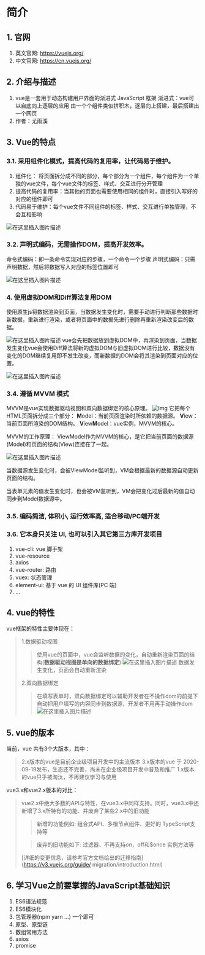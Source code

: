 # 简介

## 1. 官网

1. 英文官网: https://vuejs.org/
2. 中文官网: https://cn.vuejs.org/

## 2. 介绍与描述

1. vue是一套用于动态构建用户界面的渐进式 JavaScript 框架
   渐进式：vue可以自底向上逐层的应用
   由一个个组件类似拼积木，逐层向上搭建，最后搭建出一个网页
2. 作者：尤雨溪

## 3. Vue的特点

### 3.1. 采用组件化模式，提高代码的复用率，让代码易于维护。

1. 组件化：
   将页面拆分成不同的部分，每个部分为一个组件，每个组件为一个单独的vue文件，每个vue文件的标签、样式、交互进行分开管理
2. 提高代码的复用率：当其他的页面也需要使用相同的组件时，直接引入写好的对应的组件即可
3. 代码易于维护：每个vue文件不同组件的标签、样式、交互进行单独管理，不会互相影响

![在这里插入图片描述](./assets/01.简介/91db8a0ef77052f1233e57e24e046f5f.png)

### 3.2. 声明式编码，无需操作DOM，提高开发效率。

命令式编码：即一条命令实现对应的步骤，一个命令一个步骤
声明式编码：只需声明数据，然后将数据写入对应的标签位置即可

![在这里插入图片描述](./assets/01.简介/5247495cf43752d68848a0164e7687dc-1737164522433-124.png)

### 4. 使用虚拟DOM和Diff算法复用DOM

使用原生js将数据渲染到页面，当数据发生变化时，需要手动进行判断那些数据时新数据，重新进行渲染，或者将页面中的数据先进行删除再重新渲染改变后的数据。

![在这里插入图片描述](./assets/01.简介/b1e3ed70b92c50eedeca1cc0f92f9673-1737164522433-126.png)
vue会先把数据放到虚拟DOM中，再渲染到页面，当数据发生变化vue会使用Diff算法将新的虚拟DOM与旧虚拟DOM进行比较，数据没有变化的DOM继续复用即不发生改变，而新数据的DOM会将其渲染到页面对应的位置。

![在这里插入图片描述](./assets/01.简介/39667117059f1df4362f69af65479a98-1737164522433-125.png)

### 3.4. 遵循 MVVM 模式

MVVM是vue实现数据驱动视图和双向数据绑定的核心原理。
![img](./assets/01.简介/825463e2a5c8299f00ea3a0d33b63116-1737164522433-127.png)
它把每个HTML页面拆分成三个部分：
**M**odel：当前页面渲染时所依赖的数据源。
**V**iew：当前页面所渲染的DOM结构。
**V**iew**M**odel：vue实例，MVVM的核心。

MVVM的工作原理：
ViewModel作为MVVM的核心，是它把当前页面的数据源(Model)和页面的结构(View)连接在了一起。

![在这里插入图片描述](./assets/01.简介/bcc303a02900deb19ffa450a870cde53-1737164522433-128.png)

当数据源发生变化时，会被ViewModel监听到，VM会根据最新的数据源自动更新页面的结构。

当表单元素的值发生变化时，也会被VM监听到，VM会把变化过后最新的值自动同步到Model数据源中。

### 3.5. 编码简洁, 体积小, 运行效率高, 适合移动/PC端开发

### 3.6. 它本身只关注 UI, 也可以引入其它第三方库开发项目

1. vue-cli: vue 脚手架
2. vue-resource
3. axios
4. vue-router: 路由
5. vuex: 状态管理
6. element-ui: 基于 vue 的 UI 组件库(PC 端)
7. …

## 4. vue的特性

vue框架的特性主要体现在：

> 1.数据驱动视图
>
> > 使用vue的页面中，vue会监听数据的变化，自动重新渲染页面的结构(**数据驱动视图是单向的数据绑定**)
> > ![在这里插入图片描述](./assets/01.简介/520857b81034b72d58cdd3b2e15ddbe9-1737164522433-129.png)
> > 数据发生变化，页面会自动重新渲染
>
> 2.双向数据绑定
>
> > 在填写表单时，双向数据绑定可以辅助开发者在不操作dom的前提下自动把用户填写的内容同步到数据源，开发者不用再手动操作dom
> > ![在这里插入图片描述](./assets/01.简介/255abdce76e286a4f969f63292e5b9d0-1737164522433-130.png)

## 5. vue的版本

当前，vue 共有3个大版本，其中：

> 2.x版本的vue是目前企业级项目开发中的主流版本
> 3.x版本的vue 于 2020-09-19发布，生态还不完善，尚未在企业级项目开发中普及和推广
> 1.x版本的vue只乎被淘汰，不再建议学习与使用

vue3.x和vue2.x版本的对比：

> vue2.x中绝大多数的API与特性，在vue3.x中同样支持。同时，vue3.x中还新增了3.x所特有的功能、并废弃了某些2.x中的旧功能
>
> > 新增的功能例如:
> > 组合式API、多根节点组件、更好的 TypeScript支持等
>
> > 废弃的旧功能如下:
> > 过滤器、不再支持$on，$off和$once 实例方法等
>
> [详细的变更信息，请参考官方文档给出的迁移指南](https://v3.vuejs.org/guide/ migration/introduction.html)

## 6. 学习Vue之前要掌握的JavaScript基础知识

1. ES6语法规范
2. ES6模块化
3. 包管理器(npm yarn …) 一个即可
4. 原型、原型链
5. 数组常用方法
6. axios
7. promise

